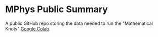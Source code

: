 # MPhys Public Summary

A public GitHub repo storing the data needed to run the "Mathematical Knots" [Google Colab](https://drive.google.com/file/d/1KgxJdSAYNbTKQqF22anB2vPDUOKHsr9J/view?usp=sharing).
